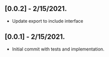 ## [0.0.2] - 2/15/2021.

- Update export to include interface

## [0.0.1] - 2/15/2021.

- Initial commit with tests and implementation.
